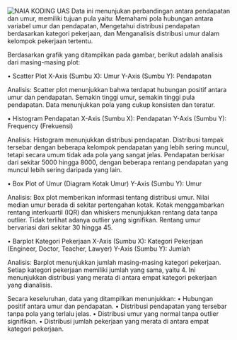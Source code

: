 ![NAIA KODING UAS](https://github.com/naiaalia/UAS-Naia-Fitrah-Alia_12030122140334_Kelas-D/assets/167080612/3d572095-fef8-4df2-a4c8-1aa5e61f1393)
Data ini menunjukan perbandingan antara pendapatan dan umur, memiliki tujuan pula yaitu:
Memahami pola hubungan antara variabel umur dan pendapatan, Mengetahui distribusi pendapatan berdasarkan kategori pekerjaan, dan Menganalisis distribusi umur dalam kelompok pekerjaan tertentu.

Berdasarkan grafik yang ditampilkan pada gambar, berikut adalah analisis dari masing-masing plot:

•	Scatter Plot
X-Axis (Sumbu X): Umur
Y-Axis (Sumbu Y): Pendapatan

Analisis: Scatter plot menunjukkan bahwa terdapat hubungan positif antara umur dan pendapatan. Semakin tinggi umur, semakin tinggi pula pendapatan. Data menunjukkan pola yang cukup konsisten dan teratur. 

•	Histogram Pendapatan 
X-Axis (Sumbu X): Pendapatan
Y-Axis (Sumbu Y): Frequency (Frekuensi)

Analisis: Histogram menunjukkan distribusi pendapatan. Distribusi tampak tersebar dengan beberapa kelompok pendapatan yang lebih sering muncul, tetapi secara umum tidak ada pola yang sangat jelas. Pendapatan berkisar dari sekitar 5000 hingga 8000, dengan beberapa rentang pendapatan yang muncul lebih sering daripada yang lain.

•	Box Plot of Umur (Diagram Kotak Umur)
Y-Axis (Sumbu Y): Umur

Analisis: Box plot memberikan informasi tentang distribusi umur. Nilai median umur berada di sekitar pertengahan kotak. Kotak menggambarkan rentang interkuartil (IQR) dan whiskers menunjukkan rentang data tanpa outlier. Tidak terlihat adanya outlier yang signifikan. Rentang umur bervariasi dari sekitar 30 hingga 45.

•	Barplot Kategori Pekerjaan
X-Axis (Sumbu X): Kategori Pekerjaan (Engineer, Doctor, Teacher, Lawyer)
Y-Axis (Sumbu Y): Jumlah

Analisis: Barplot menunjukkan jumlah masing-masing kategori pekerjaan. Setiap kategori pekerjaan memiliki jumlah yang sama, yaitu 4. Ini menunjukkan distribusi yang merata di antara empat kategori pekerjaan yang dianalisis.

Secara keseluruhan, data yang ditampilkan menunjukkan:
•	Hubungan positif antara umur dan pendapatan.
•	Distribusi pendapatan yang tersebar tanpa pola yang terlalu jelas.
•	Distribusi umur yang normal tanpa outlier signifikan.
•	Distribusi jumlah pekerjaan yang merata di antara empat kategori pekerjaan.
